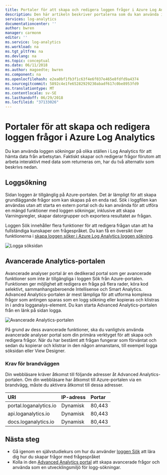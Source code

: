 ```yaml
---
title: Portaler för att skapa och redigera loggen frågor i Azure Log Analytics | Microsoft Docs
description: Den här artikeln beskriver portalerna som du kan använda i Azure Log Analytics för att skapa och redigera logga sökningar.
services: log-analytics
documentationcenter: ''
author: bwren
manager: carmonm
editor: ''
ms.service: log-analytics
ms.workload: na
ms.tgt_pltfrm: na
ms.devlang: na
ms.topic: conceptual
ms.date: 06/11/2018
ms.author: magoedte; bwren
ms.component: na
ms.openlocfilehash: e2ea0bf1fb3f1c63f4e6f037e465e8fdfd9a4374
ms.sourcegitcommit: 5892c4e1fe65282929230abadf617c0be8953fd9
ms.translationtype: MT
ms.contentlocale: sv-SE
ms.lasthandoff: 06/29/2018
ms.locfileid: "37133026"
---
```

# <a name="portals-for-creating-and-editing-log-queries-in-azure-log-analytics"></a>Portaler för att skapa och redigera loggen frågor i Azure Log Analytics

Du kan använda loggen sökningar på olika ställen i Log Analytics för att hämta data från arbetsytan.  Faktiskt skapar och redigerar frågor förutom att arbeta interaktivt med data som returneras om, har du två alternativ som beskrivs nedan.  

## <a name="log-search"></a>Loggsökning 
Sidan loggen är tillgänglig på Azure-portalen.  Det är lämpligt för att skapa grundläggande frågor som kan skapas på en enda rad.  Sök i loggfilen kan användas utan att starta en extern portal och du kan använda för att utföra en mängd funktioner med loggen sökningar, inklusive att skapa Varningsregler, skapar datorgrupper och exportera resultatet av frågan.  

Loggen Sök innehåller flera funktioner för att redigera frågan utan att ha fullständiga kunskaper om frågespråket.  Du kan få en översikt över funktionerna i [skapa loggen söker i Azure Log Analytics loggen sökning](log-analytics-log-search-log-search-portal.md).


![Logga söksidan](media/log-analytics-log-search-portals/log-search-portal.png)

## <a name="advanced-analytics-portal"></a>Avancerade Analytics-portalen
Avancerade analyser portal är en dedikerad portal som ger avancerade funktioner som inte är tillgängliga i loggen Sök från Azure-portalen.  Funktionen ger möjlighet att redigera en fråga på flera rader, köra kod selektivt, sammanhangsberoende Intellisense och Smart Analytics.  Advanced Analytics-portalen är mest lämpliga för att utforma komplexa frågor som antingen sparas som en logg sökning eller kopieras och klistras in i andra logganalys-element.  Du kan starta Advanced Analytics-portalen från en länk på sidan logga.

![Avancerade Analytics-portalen](media/log-analytics-log-search-portals/advanced-analytics-portal.png)


På grund av dess avancerade funktioner, ska du vanligtvis använda avancerade analyser portal som din primära verktyget för att skapa och redigera frågor.  När du har bestämt att frågan fungerar som förväntat och sedan du kopierar och klistrar in den någon annanstans, till exempel logga söksidan eller View Designer.  

### <a name="firewall-requirements"></a>Krav för brandväggen
Din webbläsare kräver åtkomst till följande adresser åt Advanced Analytics-portalen.  Om din webbläsare har åtkomst till Azure-portalen via en brandvägg, måste du aktivera åtkomst till dessa adresser.

| URI | IP-adress | Portar |
|:---|:---|:---|
| portal.loganalytics.io | Dynamisk | 80,443 |
| api.loganalytics.io    | Dynamisk | 80,443 |
| docs.loganalytics.io   | Dynamisk | 80,443 |


## <a name="next-steps"></a>Nästa steg

- Gå igenom en självstudiekurs om hur du använder [loggen Sök](log-analytics-tutorial-viewdata.md) att lära dig hur du skapar frågor med frågespråket
- Kolla in den [Advanced Analytics portal](https://go.microsoft.com/fwlink/?linkid=856587) att skapa avancerade frågor och använda som en utvecklingsmiljö för logg-sökningar.

